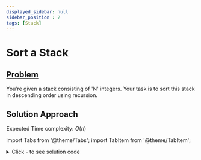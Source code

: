 ```yaml
---
displayed_sidebar: null
sidebar_position : 7
tags: [Stack]
---
```


# Sort a Stack

## [Problem](https://bit.ly/3xUig52)

You’re given a stack consisting of 'N' integers. Your task is to sort this stack in descending order using recursion.

## Solution Approach
Expected Time complexity: $O(n)$

import Tabs from '@theme/Tabs';
import TabItem from '@theme/TabItem';

<details><summary>Click - to see solution code</summary>

<Tabs>
<TabItem value="cpp" label="C++">

```cpp
void insert(int temp, stack<int> &st) {
    if (st.size() == 0) {
        st.push(temp);
        return;
    }
    if (st.top() > temp) {
        int t = st.top();
        st.pop();
        insert(temp, st);
        st.push(t);
    } else {
        st.push(temp);
    }
}
void sortStack(stack<int> &st) {
    if (st.size() == 1) return;
    int temp = st.top();
    st.pop();
    sortStack(st);
    insert(temp, st);
}
```
</TabItem>
</Tabs>

</details>
